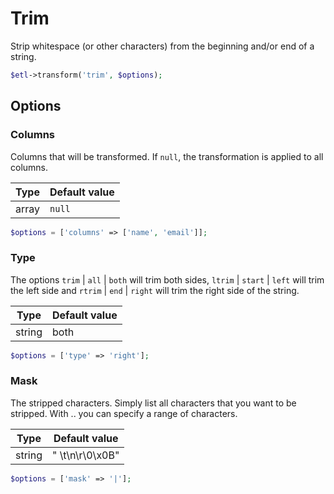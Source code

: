 # Trim

Strip whitespace (or other characters) from the beginning and/or end of a string.

```php
$etl->transform('trim', $options);
```


## Options

### Columns
Columns that will be transformed. If `null`, the transformation is applied to all columns.

| Type | Default value |
|----- | ------------- |
| array | `null` |

```php
$options = ['columns' => ['name', 'email']];
```

### Type
The options `trim` &#124; `all` &#124; `both` will trim both sides, `ltrim` &#124; `start` &#124; `left` will trim the left side and `rtrim` &#124; `end` &#124; `right` will trim the right side of the string.

| Type | Default value |
|----- | ------------- |
| string | both |

```php
$options = ['type' => 'right'];
```

### Mask
The stripped characters. Simply list all characters that you want to be stripped. With .. you can specify a range of characters.

| Type | Default value |
|----- | ------------- |
| string | "&nbsp;\t\n\r\0\x0B" |

```php
$options = ['mask' => '|'];
```
